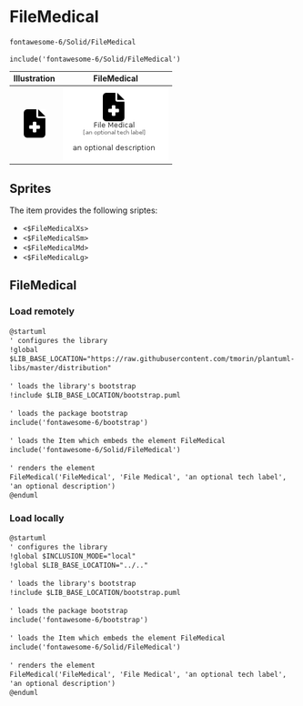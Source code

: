 # FileMedical


```text
fontawesome-6/Solid/FileMedical
```

```text
include('fontawesome-6/Solid/FileMedical')
```



| Illustration | FileMedical |
| :---: | :---: |
| ![illustration for Illustration](../../fontawesome-6/Solid/FileMedical.png) | ![illustration for FileMedical](../../fontawesome-6/Solid/FileMedical.Local.png) |



## Sprites
The item provides the following sriptes:

- `<$FileMedicalXs>`
- `<$FileMedicalSm>`
- `<$FileMedicalMd>`
- `<$FileMedicalLg>`





## FileMedical

### Load remotely
```plantuml
@startuml
' configures the library
!global $LIB_BASE_LOCATION="https://raw.githubusercontent.com/tmorin/plantuml-libs/master/distribution"

' loads the library's bootstrap
!include $LIB_BASE_LOCATION/bootstrap.puml

' loads the package bootstrap
include('fontawesome-6/bootstrap')

' loads the Item which embeds the element FileMedical
include('fontawesome-6/Solid/FileMedical')

' renders the element
FileMedical('FileMedical', 'File Medical', 'an optional tech label', 'an optional description')
@enduml
```

### Load locally
```plantuml
@startuml
' configures the library
!global $INCLUSION_MODE="local"
!global $LIB_BASE_LOCATION="../.."

' loads the library's bootstrap
!include $LIB_BASE_LOCATION/bootstrap.puml

' loads the package bootstrap
include('fontawesome-6/bootstrap')

' loads the Item which embeds the element FileMedical
include('fontawesome-6/Solid/FileMedical')

' renders the element
FileMedical('FileMedical', 'File Medical', 'an optional tech label', 'an optional description')
@enduml
```

